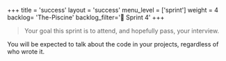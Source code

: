 +++
title = 'success'
layout = 'success'
menu_level = ['sprint']
weight = 4
backlog= 'The-Piscine'
backlog_filter='📅 Sprint 4'
+++

> Your goal this sprint is to attend, and hopefully pass, your interview.

You will be expected to talk about the code in your projects, regardless of who wrote it.
